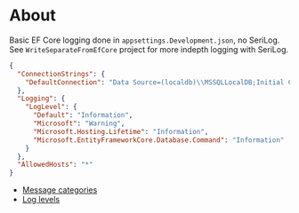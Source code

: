 ﻿# About

Basic EF Core logging done in `appsettings.Development.json`, no SeriLog. See `WriteSeparateFromEfCore` project for more indepth logging with SeriLog.

```json
{
  "ConnectionStrings": {
    "DefaultConnection": "Data Source=(localdb)\\MSSQLLocalDB;Initial Catalog=NorthWind2022;Integrated Security=True;Encrypt=False"
  },
  "Logging": {
    "LogLevel": {
      "Default": "Information",
      "Microsoft": "Warning",
      "Microsoft.Hosting.Lifetime": "Information",
      "Microsoft.EntityFrameworkCore.Database.Command": "Information"
    }
  },
  "AllowedHosts": "*"
}
```

- [Message categories](https://learn.microsoft.com/en-us/ef/core/logging-events-diagnostics/simple-logging#message-categories)
- [Log levels](https://learn.microsoft.com/en-us/dotnet/api/microsoft.extensions.logging.loglevel?view=dotnet-plat-ext-3.1)


